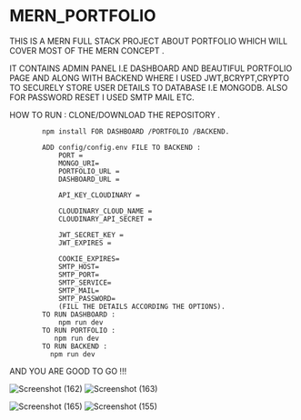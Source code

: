 # MERN_PORTFOLIO
THIS IS A MERN FULL STACK PROJECT ABOUT PORTFOLIO WHICH WILL COVER MOST OF THE MERN CONCEPT .

IT CONTAINS ADMIN PANEL I.E DASHBOARD AND BEAUTIFUL PORTFOLIO PAGE AND ALONG WITH BACKEND WHERE I USED JWT,BCRYPT,CRYPTO TO SECURELY STORE USER DETAILS TO DATABASE I.E MONGODB.  ALSO FOR PASSWORD RESET I USED SMTP MAIL ETC.







HOW TO RUN :
            CLONE/DOWNLOAD THE REPOSITORY .
            
            npm install FOR DASHBOARD /PORTFOLIO /BACKEND.
            
            ADD config/config.env FILE TO BACKEND :
                PORT = 
                MONGO_URI=
                PORTFOLIO_URL =
                DASHBOARD_URL =
                
                API_KEY_CLOUDINARY = 
                
                CLOUDINARY_CLOUD_NAME = 
                CLOUDINARY_API_SECRET = 
                
                JWT_SECRET_KEY = 
                JWT_EXPIRES = 
                
                COOKIE_EXPIRES=
                SMTP_HOST=
                SMTP_PORT=
                SMTP_SERVICE=
                SMTP_MAIL=
                SMTP_PASSWORD=
                (FILL THE DETAILS ACCORDING THE OPTIONS).
            TO RUN DASHBOARD :
                npm run dev 
            TO RUN PORTFOLIO :
               npm run dev
            TO RUN BACKEND :
              npm run dev

AND YOU ARE GOOD TO GO !!!



        
  ![Screenshot (162)](https://github.com/thankyouamir/MERN_PORTFOLIO/assets/133989117/6c7cfb2a-5026-4ca7-8a5c-1b7680c9c5d3)
![Screenshot (163)](https://github.com/thankyouamir/MERN_PORTFOLIO/assets/133989117/15222d91-208b-4328-8b22-7e707fb2ffdf)

![Screenshot (165)](https://github.com/thankyouamir/MERN_PORTFOLIO/assets/133989117/9a538ad4-a932-449f-9962-8f8fafea8cf6)
![Screenshot (155)](https://github.com/thankyouamir/MERN_PORTFOLIO/assets/133989117/388a562e-8680-4aa6-af81-51e1fe7a74a9)

